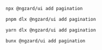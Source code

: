 ```bash tab="npm" copyButton
npx @ngzard/ui add pagination
```

```bash tab="pnpm"
pnpm dlx @ngzard/ui add pagination
```

```bash tab="yarn"
yarn dlx @ngzard/ui add pagination
```

```bash tab="bun"
bunx @ngzard/ui add pagination
```